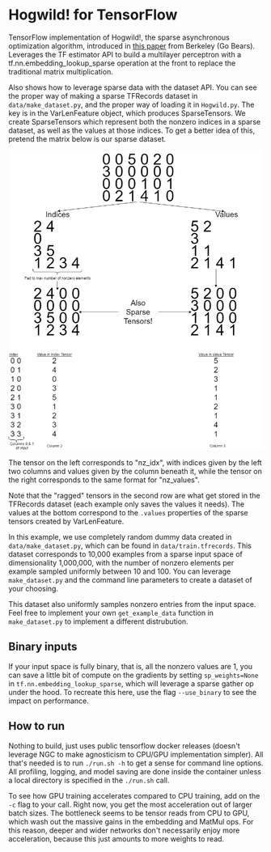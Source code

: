 # Hogwild! for TensorFlow

TensorFlow implementation of Hogwild!, the sparse asynchronous optimization algorithm, introduced in <a href=https://people.eecs.berkeley.edu/~brecht/papers/hogwildTR.pdf>this paper</a> from Berkeley (Go Bears). Leverages the TF estimator API to build a multilayer perceptron with a tf.nn.embedding_lookup_sparse operation at the front to replace the traditional matrix multiplication.

Also shows how to leverage sparse data with the dataset API. You can see the proper way of making a sparse TFRecords dataset in `data/make_dataset.py`, and the proper way of loading it in `Hogwild.py`. The key is in the VarLenFeature object, which produces SparseTensors. We create SparseTensors which represent both the nonzero indices in a sparse dataset, as well as the values at those indices. To get a better idea of this, pretend the matrix below is our sparse dataset.

<img src="img/sparse_embedding.png"></img>

The tensor on the left corresponds to "nz_idx", with indices given by the left two columns and values given by the column beneath it, while the tensor on the right corresponds to the same format for "nz_values".

Note that the "ragged" tensors in the second row are what get stored in the TFRecords dataset (each example only saves the values it needs). The values at the bottom correspond to the `.values` properties of the sparse tensors created by VarLenFeature.

In this example, we use completely random dummy data created in `data/make_dataset.py`, which can be found in `data/train.tfrecords`. This dataset corresponds to 10,000 examples from a sparse input space of dimensionality 1,000,000, with the number of nonzero elements per example sampled uniformly between 10 and 100. You can leverage `make_dataset.py` and the command line parameters to create a dataset of your choosing.

This dataset also uniformly samples nonzero entries from the input space. Feel free to implement your own `get_example_data` function in `make_dataset.py` to implement a different distrubution.

## Binary inputs
If your input space is fully binary, that is, all the nonzero values are 1, you can save a little bit of compute on the gradients by setting `sp_weights=None` in `tf.nn.embedding_lookup_sparse`, which will leverage a sparse gather op under the hood. To recreate this here, use the flag `--use_binary` to see the impact on performance.

## How to run
Nothing to build, just uses public tensorflow docker releases (doesn't leverage NGC to make agnosticism to CPU/GPU implementation simpler). All that's needed is to run `./run.sh -h` to get a sense for command line options. All profiling, logging, and model saving are done inside the container unless a local directory is specified in the `./run.sh` call.

To see how GPU training accelerates compared to CPU training, add on the `-c` flag to your call. Right now, you get the most acceleration out of larger batch sizes. The bottleneck seems to be tensor reads from CPU to GPU, which wash out the massive gains in the embedding and MatMul ops. For this reason, deeper and wider networks don't necessarily enjoy more acceleration, because this just amounts to more weights to read.
